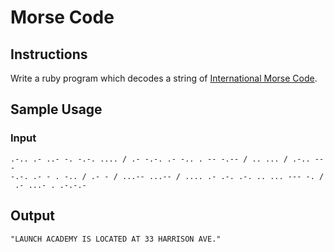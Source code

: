 # Morse Code

## Instructions

Write a ruby program which decodes a string of [International Morse
Code](http://en.wikipedia.org/wiki/International_Morse_Code).

## Sample Usage

### Input

```no-highlight
.-.. .- ..- -. -.-. .... / .- -.-. .- -.. . -- -.-- / .. ... / .-.. ---
-.-. .- - . -.. / .- - / ...-- ...-- / .... .- .-. .-. .. ... --- -. /
 .- ...- . .-.-.-
```

## Output

```no-highlight
"LAUNCH ACADEMY IS LOCATED AT 33 HARRISON AVE."
```
